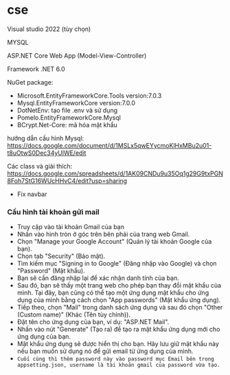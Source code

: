 # cse

Visual studio 2022 (tùy chọn)

MYSQL

ASP.NET Core Web App (Model-View-Controller)

Framework .NET 6.0

NuGet package:

-   Microsoft.EntityFrameworkCore.Tools version:7.0.3
-   Mysql.EntityFrameworkCore version:7.0.0
-   DotNetEnv: tạo file .env và sử dụng
-   Pomelo.EntityFrameworkCore.Mysql
-	BCrypt.Net-Core: mã hóa mật khẩu

hướng dẫn cấu hình Mysql: https://docs.google.com/document/d/1MSLx5qwEYycmoKlHxMBu2u01-t8uOtwS0Dec34yUlWE/edit

Các class và giải thích: https://docs.google.com/spreadsheets/d/1AK09CNDu9u35Oq1g29G9txPGN8Foh7StG16WUcHHvC4/edit?usp=sharing

<!-- Nees Fix -->

-   Fix navbar

### Cấu hình tài khoản gửi mail
+ Truy cập vào tài khoản Gmail của bạn
+ Nhấn vào hình tròn ở góc trên bên phải của trang web Gmail.
+ Chọn "Manage your Google Account" (Quản lý tài khoản Google của bạn).
+ Chọn tab "Security" (Bảo mật).
+ Tìm kiếm mục "Signing in to Google" (Đăng nhập vào Google) và chọn "Password" (Mật khẩu).
+ Bạn sẽ cần đăng nhập lại để xác nhận danh tính của bạn.
+ Sau đó, bạn sẽ thấy một trang web cho phép bạn thay đổi mật khẩu của mình. Tại đây, bạn cũng có thể tạo một ứng dụng mật khẩu cho ứng dụng của mình bằng cách chọn "App passwords" (Mật khẩu ứng dụng).
+ Tiếp theo, chọn "Mail" trong danh sách ứng dụng và sau đó chọn "Other (Custom name)" (Khác (Tên tùy chỉnh)).
+ Đặt tên cho ứng dụng của bạn, ví dụ: "ASP.NET Mail".
+ Nhấn vào nút "Generate" (Tạo ra) để tạo ra mật khẩu ứng dụng mới cho ứng dụng của bạn.
+ Mật khẩu ứng dụng sẽ được hiển thị cho bạn. Hãy lưu giữ mật khẩu này nếu bạn muốn sử dụng nó để gửi email từ ứng dụng của mình.
+ ```Cuối cùng thì thêm password này vào password mục Email bên trong appsetting.json, username là tài khoản gmail của password vừa tạo.```
<!-- Thống nhất 
Font chữ -->
